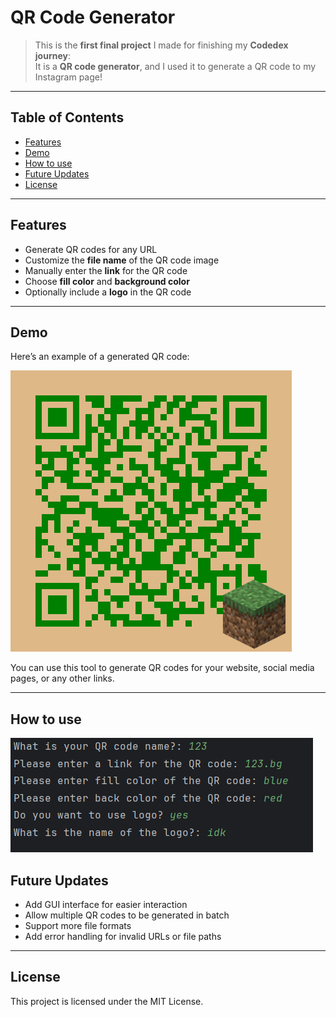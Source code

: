 # QR Code Generator

> This is the **first final project** I made for finishing my **Codedex journey**:  
It is a **QR code generator**, and I used it to generate a QR code to my Instagram page!  

---

## Table of Contents

- [Features](#features)  
- [Demo](#demo)  
- [How to use](#how-to-use)
- [Future Updates](#future-updates)  
- [License](#license)  

---

## Features

- Generate QR codes for any URL  
- Customize the **file name** of the QR code image  
- Manually enter the **link** for the QR code  
- Choose **fill color** and **background color**  
- Optionally include a **logo** in the QR code  

---

## Demo

Here’s an example of a generated QR code:  

![QR Code Example](demo-qr.png)  

You can use this tool to generate QR codes for your website, social media pages, or any other links.  

---

## How to use
![Usage Example](usage.png)

## Future Updates

- Add GUI interface for easier interaction  
- Allow multiple QR codes to be generated in batch  
- Support more file formats  
- Add error handling for invalid URLs or file paths  

---

## License
This project is licensed under the MIT License.
